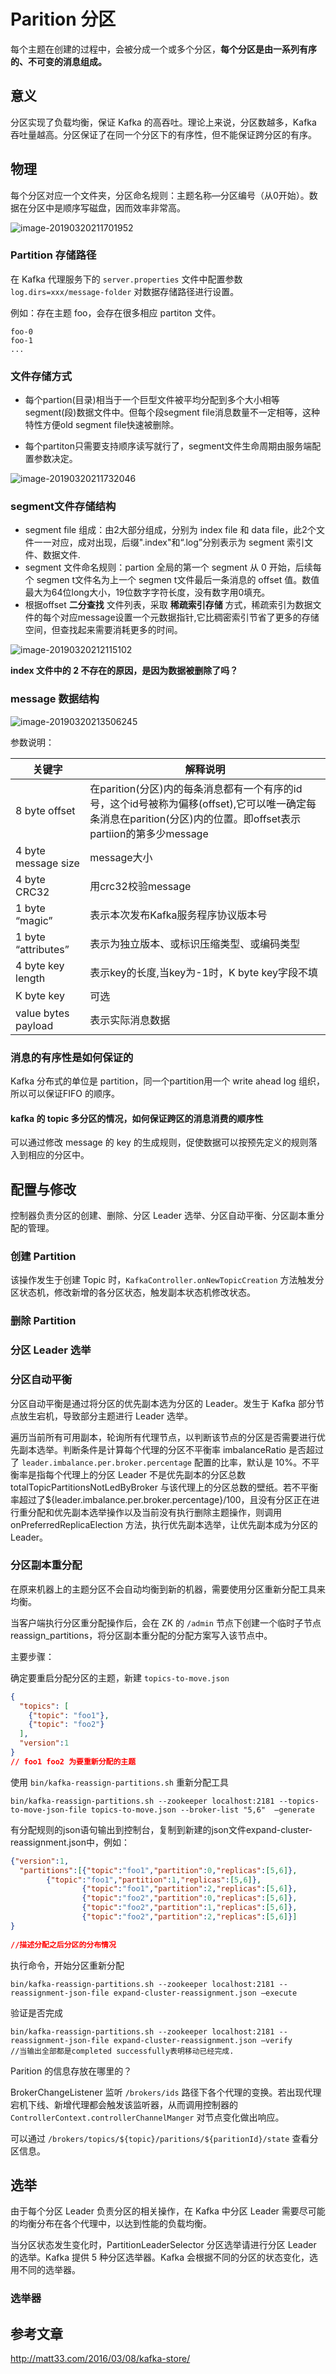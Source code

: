 # Parition 分区

每个主题在创建的过程中，会被分成一个或多个分区，**每个分区是由一系列有序的、不可变的消息组成。**

## 意义

分区实现了负载均衡，保证 Kafka 的高吞吐。理论上来说，分区数越多，Kafka 吞吐量越高。分区保证了在同一个分区下的有序性，但不能保证跨分区的有序。

## 物理

每个分区对应一个文件夹，分区命名规则：主题名称—分区编号（从0开始）。数据在分区中是顺序写磁盘，因而效率非常高。

![image-20190320211701952](assets/image-20190320211701952.png)

### Partition 存储路径

在 Kafka 代理服务下的 `server.properties` 文件中配置参数 `log.dirs=xxx/message-folder` 对数据存储路径进行设置。

例如：存在主题 foo，会存在很多相应 partiton 文件。

```
foo-0
foo-1
...
```

### 文件存储方式

- 每个partion(目录)相当于一个巨型文件被平均分配到多个大小相等segment(段)数据文件中。但每个段segment file消息数量不一定相等，这种特性方便old segment file快速被删除。

- 每个partiton只需要支持顺序读写就行了，segment文件生命周期由服务端配置参数决定。

![image-20190320211732046](assets/image-20190320211732046.png)

### segment文件存储结构

- segment file 组成：由2大部分组成，分别为 index file 和 data file，此2个文件一一对应，成对出现，后缀".index"和“.log”分别表示为 segment 索引文件、数据文件.
- segment 文件命名规则：partion 全局的第一个 segment 从 0 开始，后续每个 segmen t文件名为上一个 segmen t文件最后一条消息的 offset 值。数值最大为64位long大小，19位数字字符长度，没有数字用0填充。
- 根据offset **二分查找** 文件列表，采取 **稀疏索引存储** 方式，稀疏索引为数据文件的每个对应message设置一个元数据指针,它比稠密索引节省了更多的存储空间，但查找起来需要消耗更多的时间。

![image-20190320212115102](assets/image-20190320212115102.png)

**index 文件中的 2 不存在的原因，是因为数据被删除了吗？**

### message 数据结构

![image-20190320213506245](assets/image-20190320213506245.png)

参数说明：

| 关键字              | 解释说明                                                     |
| ------------------- | ------------------------------------------------------------ |
| 8 byte offset       | 在parition(分区)内的每条消息都有一个有序的id号，这个id号被称为偏移(offset),它可以唯一确定每条消息在parition(分区)内的位置。即offset表示partiion的第多少message |
| 4 byte message size | message大小                                                  |
| 4 byte CRC32        | 用crc32校验message                                           |
| 1 byte “magic”      | 表示本次发布Kafka服务程序协议版本号                          |
| 1 byte “attributes” | 表示为独立版本、或标识压缩类型、或编码类型                   |
| 4 byte key length   | 表示key的长度,当key为-1时，K byte key字段不填                |
| K byte key          | 可选                                                         |
| value bytes payload | 表示实际消息数据                                             |

### 消息的有序性是如何保证的

Kafka 分布式的单位是 partition，同一个partition用一个 write ahead log 组织，所以可以保证FIFO 的顺序。

#### kafka 的 topic 多分区的情况，如何保证跨区的消息消费的顺序性

可以通过修改 message 的 key 的生成规则，促使数据可以按预先定义的规则落入到相应的分区中。

## 配置与修改

控制器负责分区的创建、删除、分区 Leader 选举、分区自动平衡、分区副本重分配的管理。

### 创建 Partition

该操作发生于创建 Topic 时，`KafkaController.onNewTopicCreation` 方法触发分区状态机，修改新增的各分区状态，触发副本状态机修改状态。

### 删除 Partition

### 分区 Leader 选举

### 分区自动平衡

分区自动平衡是通过将分区的优先副本选为分区的 Leader。发生于 Kafka 部分节点放生宕机，导致部分主题进行 Leader 选举。

遍历当前所有可用副本，轮询所有代理节点，以判断该节点的分区是否需要进行优先副本选举。判断条件是计算每个代理的分区不平衡率 imbalanceRatio 是否超过了 `leader.imbalance.per.broker.percentage` 配置的比率，默认是 10%。不平衡率是指每个代理上的分区 Leader 不是优先副本的分区总数 totalTopicPartitionsNotLedByBroker 与该代理上的分区总数的壁纸。若不平衡率超过了${leader.imbalance.per.broker.percentage}/100，且没有分区正在进行重分配和优先副本选举操作以及当前没有执行删除主题操作，则调用 onPreferredReplicaElection 方法，执行优先副本选举，让优先副本成为分区的 Leader。

### 分区副本重分配

在原来机器上的主题分区不会自动均衡到新的机器，需要使用分区重新分配工具来均衡。

当客户端执行分区重分配操作后，会在 ZK 的 `/admin` 节点下创建一个临时子节点 reassign_partitions，将分区副本重分配的分配方案写入该节点中。

主要步骤：

确定要重启分配分区的主题，新建 `topics-to-move.json`

```json
{
  "topics": [
    {"topic": "foo1"},
    {"topic": "foo2"}
  ],
  "version":1
}
// foo1 foo2 为要重新分配的主题
```

使用 `bin/kafka-reassign-partitions.sh` 重新分配工具

```shell
bin/kafka-reassign-partitions.sh --zookeeper localhost:2181 --topics-to-move-json-file topics-to-move.json --broker-list "5,6"  –generate
```

有分配规则的json语句输出到控制台，复制到新建的json文件expand-cluster-reassignment.json中，例如：

```json
{"version":1,
  "partitions":[{"topic":"foo1","partition":0,"replicas":[5,6]},
 		{"topic":"foo1","partition":1,"replicas":[5,6]},
                {"topic":"foo1","partition":2,"replicas":[5,6]},
                {"topic":"foo2","partition":0,"replicas":[5,6]},
                {"topic":"foo2","partition":1,"replicas":[5,6]},
                {"topic":"foo2","partition":2,"replicas":[5,6]}]
}
 
//描述分配之后分区的分布情况
```

执行命令，开始分区重新分配

```shell
bin/kafka-reassign-partitions.sh --zookeeper localhost:2181 --reassignment-json-file expand-cluster-reassignment.json –execute
```

验证是否完成

```shell
bin/kafka-reassign-partitions.sh --zookeeper localhost:2181 --reassignment-json-file expand-cluster-reassignment.json –verify
//当输出全部都是completed successfully表明移动已经完成.
```

Parition 的信息存放在哪里的？

BrokerChangeListener 监听 `/brokers/ids` 路径下各个代理的变换。若出现代理宕机下线、新增代理都会触发该监听器，从而调用控制器的 `ControllerContext.controllerChannelManger` 对节点变化做出响应。

可以通过 `/brokers/topics/${topic}/paritions/${paritionId}/state` 查看分区信息。

## 选举

由于每个分区 Leader 负责分区的相关操作，在 Kafka 中分区 Leader 需要尽可能的均衡分布在各个代理中，以达到性能的负载均衡。

当分区状态发生变化时，PartitionLeaderSelector 分区选举请进行分区 Leader 的选举。Kafka 提供 5 种分区选举器。Kafka 会根据不同的分区的状态变化，选用不同的选举器。

### 选举器



## 参考文章

http://matt33.com/2016/03/08/kafka-store/
